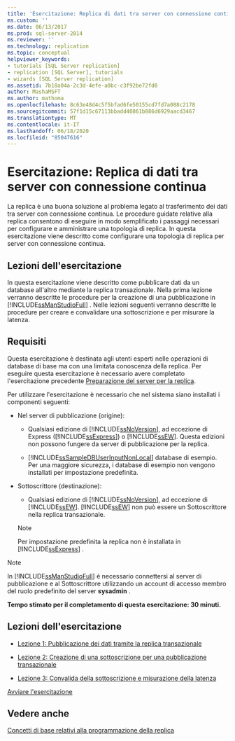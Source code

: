 ```yaml
---
title: 'Esercitazione: Replica di dati tra server con connessione continua Microsoft Docs'
ms.custom: ''
ms.date: 06/13/2017
ms.prod: sql-server-2014
ms.reviewer: ''
ms.technology: replication
ms.topic: conceptual
helpviewer_keywords:
- tutorials [SQL Server replication]
- replication [SQL Server], tutorials
- wizards [SQL Server replication]
ms.assetid: 7b18a04a-2c3d-4efe-a0bc-c3f92be72fd0
author: MashaMSFT
ms.author: mathoma
ms.openlocfilehash: 8c63e48d4c5f5bfad6fe50155cd7fd7a088c2178
ms.sourcegitcommit: 57f1d15c67113bbadd40861b886d6929aacd3467
ms.translationtype: MT
ms.contentlocale: it-IT
ms.lasthandoff: 06/18/2020
ms.locfileid: "85047616"
---
```

# <a name="tutorial-replicating-data-between-continuously-connected-servers"></a>Esercitazione: Replica di dati tra server con connessione continua
  La replica è una buona soluzione al problema legato al trasferimento dei dati tra server con connessione continua. Le procedure guidate relative alla replica consentono di eseguire in modo semplificato i passaggi necessari per configurare e amministrare una topologia di replica. In questa esercitazione viene descritto come configurare una topologia di replica per server con connessione continua.  
  
## <a name="what-you-will-learn"></a>Lezioni dell'esercitazione  
 In questa esercitazione viene descritto come pubblicare dati da un database all'altro mediante la replica transazionale. Nella prima lezione verranno descritte le procedure per la creazione di una pubblicazione in [!INCLUDE[ssManStudioFull](../../includes/ssmanstudiofull-md.md)] . Nelle lezioni seguenti verranno descritte le procedure per creare e convalidare una sottoscrizione e per misurare la latenza.  
  
## <a name="requirements"></a>Requisiti  
 Questa esercitazione è destinata agli utenti esperti nelle operazioni di database di base ma con una limitata conoscenza della replica. Per eseguire questa esercitazione è necessario avere completato l'esercitazione precedente [Preparazione del server per la replica](tutorial-preparing-the-server-for-replication.md).  
  
 Per utilizzare l'esercitazione è necessario che nel sistema siano installati i componenti seguenti:  
  
-   Nel server di pubblicazione (origine):  
  
    -   Qualsiasi edizione di [!INCLUDE[ssNoVersion](../../includes/ssnoversion-md.md)], ad eccezione di Express ([!INCLUDE[ssExpress](../../includes/ssexpress-md.md)]) o [!INCLUDE[ssEW](../../includes/ssew-md.md)]. Questa edizioni non possono fungere da server di pubblicazione per la replica.  
  
    -   [!INCLUDE[ssSampleDBUserInputNonLocal](../../includes/sssampledbuserinputnonlocal-md.md)] database di esempio. Per una maggiore sicurezza, i database di esempio non vengono installati per impostazione predefinita.  
  
-   Sottoscrittore (destinazione):  
  
    -   Qualsiasi edizione di [!INCLUDE[ssNoVersion](../../includes/ssnoversion-md.md)], ad eccezione di [!INCLUDE[ssEW](../../includes/ssew-md.md)]. [!INCLUDE[ssEW](../../includes/ssew-md.md)] non può essere un Sottoscrittore nella replica transazionale.  
  
    > [!NOTE]  
    >  Per impostazione predefinita la replica non è installata in [!INCLUDE[ssExpress](../../includes/ssexpress-md.md)] .  
  
> [!NOTE]  
>  In [!INCLUDE[ssManStudioFull](../../includes/ssmanstudiofull-md.md)] è necessario connettersi al server di pubblicazione e al Sottoscrittore utilizzando un account di accesso membro del ruolo predefinito del server **sysadmin** .  
  
 **Tempo stimato per il completamento di questa esercitazione: 30 minuti.**  
  
## <a name="lessons-in-this-tutorial"></a>Lezioni dell'esercitazione  
  
-   [Lezione 1: Pubblicazione dei dati tramite la replica transazionale](lesson-1-publishing-data-using-transactional-replication.md)  
  
-   [Lezione 2: Creazione di una sottoscrizione per una pubblicazione transazionale](lesson-2-creating-a-subscription-to-the-transactional-publication.md)  
  
-   [Lezione 3: Convalida della sottoscrizione e misurazione della latenza](lesson-3-validating-the-subscription-and-measuring-latency.md)  
  
 [Avviare l'esercitazione](transactional/transactional-replication.md)  
  
## <a name="see-also"></a>Vedere anche  
 [Concetti di base relativi alla programmazione della replica](concepts/replication-programming-concepts.md)  
  
  
